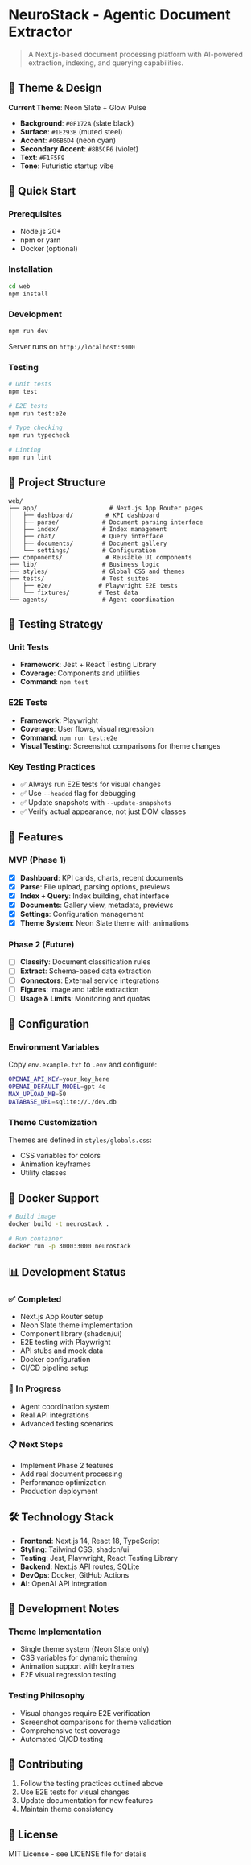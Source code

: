 # NeuroStack - Agentic Document Extractor

> A Next.js-based document processing platform with AI-powered extraction, indexing, and querying capabilities.

## 🎨 Theme & Design

**Current Theme**: Neon Slate + Glow Pulse
- **Background**: `#0F172A` (slate black)
- **Surface**: `#1E293B` (muted steel)
- **Accent**: `#06B6D4` (neon cyan)
- **Secondary Accent**: `#8B5CF6` (violet)
- **Text**: `#F1F5F9`
- **Tone**: Futuristic startup vibe

## 🚀 Quick Start

### Prerequisites
- Node.js 20+
- npm or yarn
- Docker (optional)

### Installation
```bash
cd web
npm install
```

### Development
```bash
npm run dev
```
Server runs on `http://localhost:3000`

### Testing
```bash
# Unit tests
npm test

# E2E tests
npm run test:e2e

# Type checking
npm run typecheck

# Linting
npm run lint
```

## 📁 Project Structure

```
web/
├── app/                    # Next.js App Router pages
│   ├── dashboard/         # KPI dashboard
│   ├── parse/            # Document parsing interface
│   ├── index/            # Index management
│   ├── chat/             # Query interface
│   ├── documents/        # Document gallery
│   └── settings/         # Configuration
├── components/            # Reusable UI components
├── lib/                  # Business logic
├── styles/               # Global CSS and themes
├── tests/                # Test suites
│   ├── e2e/             # Playwright E2E tests
│   └── fixtures/        # Test data
└── agents/               # Agent coordination
```

## 🧪 Testing Strategy

### Unit Tests
- **Framework**: Jest + React Testing Library
- **Coverage**: Components and utilities
- **Command**: `npm test`

### E2E Tests
- **Framework**: Playwright
- **Coverage**: User flows, visual regression
- **Command**: `npm run test:e2e`
- **Visual Testing**: Screenshot comparisons for theme changes

### Key Testing Practices
- ✅ Always run E2E tests for visual changes
- ✅ Use `--headed` flag for debugging
- ✅ Update snapshots with `--update-snapshots`
- ✅ Verify actual appearance, not just DOM classes

## 🎯 Features

### MVP (Phase 1)
- [x] **Dashboard**: KPI cards, charts, recent documents
- [x] **Parse**: File upload, parsing options, previews
- [x] **Index + Query**: Index building, chat interface
- [x] **Documents**: Gallery view, metadata, previews
- [x] **Settings**: Configuration management
- [x] **Theme System**: Neon Slate theme with animations

### Phase 2 (Future)
- [ ] **Classify**: Document classification rules
- [ ] **Extract**: Schema-based data extraction
- [ ] **Connectors**: External service integrations
- [ ] **Figures**: Image and table extraction
- [ ] **Usage & Limits**: Monitoring and quotas

## 🔧 Configuration

### Environment Variables
Copy `env.example.txt` to `.env` and configure:
```bash
OPENAI_API_KEY=your_key_here
OPENAI_DEFAULT_MODEL=gpt-4o
MAX_UPLOAD_MB=50
DATABASE_URL=sqlite://./dev.db
```

### Theme Customization
Themes are defined in `styles/globals.css`:
- CSS variables for colors
- Animation keyframes
- Utility classes

## 🐳 Docker Support

```bash
# Build image
docker build -t neurostack .

# Run container
docker run -p 3000:3000 neurostack
```

## 📊 Development Status

### ✅ Completed
- Next.js App Router setup
- Neon Slate theme implementation
- Component library (shadcn/ui)
- E2E testing with Playwright
- API stubs and mock data
- Docker configuration
- CI/CD pipeline setup

### 🔄 In Progress
- Agent coordination system
- Real API integrations
- Advanced testing scenarios

### 📋 Next Steps
- Implement Phase 2 features
- Add real document processing
- Performance optimization
- Production deployment

## 🛠️ Technology Stack

- **Frontend**: Next.js 14, React 18, TypeScript
- **Styling**: Tailwind CSS, shadcn/ui
- **Testing**: Jest, Playwright, React Testing Library
- **Backend**: Next.js API routes, SQLite
- **DevOps**: Docker, GitHub Actions
- **AI**: OpenAI API integration

## 📝 Development Notes

### Theme Implementation
- Single theme system (Neon Slate only)
- CSS variables for dynamic theming
- Animation support with keyframes
- E2E visual regression testing

### Testing Philosophy
- Visual changes require E2E verification
- Screenshot comparisons for theme validation
- Comprehensive test coverage
- Automated CI/CD testing

## 🤝 Contributing

1. Follow the testing practices outlined above
2. Use E2E tests for visual changes
3. Update documentation for new features
4. Maintain theme consistency

## 📄 License

MIT License - see LICENSE file for details
